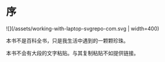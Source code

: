 # 序

![](/assets/working-with-laptop-svgrepo-com.svg | width=400)

本书不是百科全书，只是我生活中遇到的一颗颗珍珠。

本书不会有大段的文字粘贴。与其复制粘贴不如提供链接。

